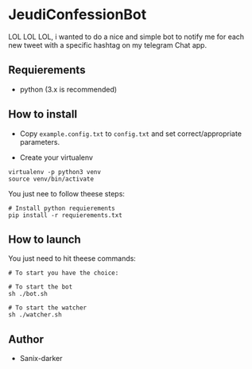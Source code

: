 # JeudiConfessionBot

LOL LOL LOL, i wanted to do a nice and simple bot to notify me for each new tweet with a specific hashtag on my telegram Chat app.


## Requierements

- python (3.x is recommended)


## How to install

- Copy `example.config.txt` to `config.txt` and set correct/appropriate parameters.

- Create your virtualenv
```shell
virtualenv -p python3 venv
source venv/bin/activate
```

You just nee to follow theese steps:

```shell
# Install python requierements
pip install -r requierements.txt
```


## How to launch

You just need to hit theese commands:
```shell
# To start you have the choice:

# To start the bot
sh ./bot.sh

# To start the watcher
sh ./watcher.sh
```


## Author

- Sanix-darker
